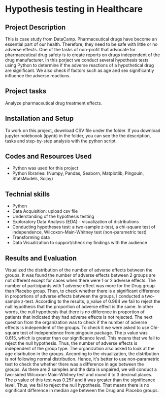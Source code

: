 # Hypothesis testing in Healthcare
## Project Description
This is case study from DataCamp. Pharmaceutical drugs have become an essential part of our health. Therefore, they need to be safe with little or no adverse effects.
One of the tasks of non-profit that advocate for pharmaceutical drug safety is to create reports on drugs independent of the drug manufacturer. In this porject we conduct several hypothesis tests using Python to determine if the adverse reactions of a hypothetical drug are significant. We also check if factors such as age and sex significantly influence the adverse reactions.

## Project tasks
Analyze pharmaceutical drug treatment effects.

## Installation and Setup
To work on this project, download CSV file under the folder.
If you download jupyter noteboook (ipynb) in the folder, you can see the the description, tasks and step-by-step analysis with the python script. 

## Codes and Resources Used
 - Python was used for this project
 - Python libraries: (Numpy, Pandas, Seaborn, Matplotlib, Pingouin, StatsModels, Scipy)

## Technial skills 
- Python
- Data Acquisition: upload csv file
- Understanding of the hypothesis testing
- Exploratory Data Analysis (EDA) - visualization of distributions
- Conducting hypotheses test: a two-sample z-test, a chi-square test of independence, Wilcoxon-Main-Whitney test (non-parametric test)
- Transforming data
- Data Visualization to support/check my findings with the audience


## Results and Evaluation 
Visualized the distribution of the number of adverse effects between the groups. It was found the number of adverse effects between 2 groups are not different except for cases when there were 1 or 2 adverse effects. The number of participants with 1 adverse effect was more for the Drug group than Placebo group. Then, to check whether there is a significant difference in proportions of adverse effects between the groups, I conducted a two-sample z-test. According to the results, p_value of 0.964 we fail to reject the null hypothesis that the proportion of adverse effect is the same. In other words, the null hypothesis that there is no difference in proportion of patients that indicated they had adverse effects is not rejected. The next question from the organization was to check if the number of adverse effects is independent of the groups. To check it we were asked to use Chi-square test of independence from pingouin package. The p value was 0.615, which is greater than our significance level. This means that we fail to reject the null hypothesis. Thus, the number of adverse effects is independent of the group type. The organization also asked to look at the age disribution in the groups. According to the visualization, the distribution is not following normal distribution. Hence, it's better to use non-parametric test to check the whether there was a difference in age between the groups. As there are 2 samples and the data is unpaired, we will conduct a two-sided Wilcoxon-Main-Whitney test and round it to 3 decimal places. The p value of this test was 0.257 and it was greater than the significance level. Thus, we fail to reject the null hypothesis. That means there is no significant difference in median age between the Drug and Placebo groups. 

